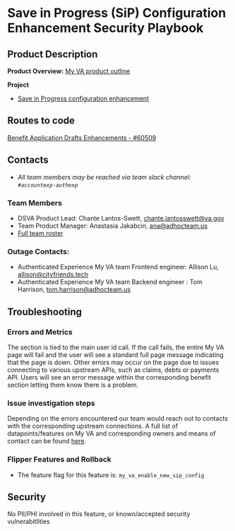 # Save in Progress (SiP) Configuration Enhancement Security Playbook


## Product Description
**Product Overview:** [My VA product outline](https://github.com/department-of-veterans-affairs/va.gov-team/tree/master/products/identity-personalization/my-va#product-outline-my-va)

**Project**
- [Save in Progress configuration enhancement](https://github.com/department-of-veterans-affairs/va.gov-team/tree/master/products/identity-personalization/my-va/my-va-small-initiatives/save-in-progress-configuration-enhancement)

## Routes to code
[Benefit Application Drafts Enhancements - #60509](https://github.com/department-of-veterans-affairs/va.gov-team/issues/60509)

## Contacts
- _All team members may be reached via team slack channel: `#accountexp-authexp`_

### Team Members
- DSVA Product Lead: Chante Lantos-Swett, chante.lantosswett@va.gov
- Team Product Manager: Anastasia Jakabcin, ana@adhocteam.us
- [Full team roster](https://github.com/department-of-veterans-affairs/va.gov-team/tree/master/products/identity-personalization#team)

### Outage Contacts:
- Authenticated Experience My VA team Frontend engineer: Allison Lu, allison@cityfriends.tech
- Authenticated Experience My VA team Backend engineer : Tom Harrison, tom.harrison@adhocteam.us

## Troubleshooting

### Errors and Metrics
The section is tied to the main user id call. If the call fails, the entire My VA page will fail and the user will see a standard full page message indicating that the page is down. Other errors may occur on the page due to issues connecting to various upstream APIs, such as claims, debts or payments API. Users will see an error message within the corresponding benefit section letting them know there is a problem. 

### Issue investigation steps
Depending on the errors encountered our team would reach out to contacts with the corresponding upstream connections. A full list of datapoints/features on My VA and corresponding owners and means of contact can be found [here](https://github.com/department-of-veterans-affairs/va.gov-team/blob/master/products/identity-personalization/my-va/README.md#my-va-features).

### Flipper Features and Rollback
- The feature flag for this feature is: `my_va_enable_new_sip_config`

## Security
No PII/PHI involved in this feature, or known/accepted security vulnerabitlities
